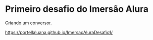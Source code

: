 # Primeiro desafio do Imersão Alura

Criando um conversor.

https://portellaluana.github.io/ImersaoAluraDesafio1/
